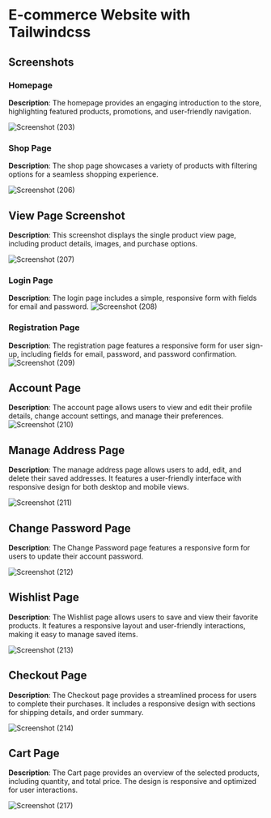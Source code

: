 # E-commerce Website with Tailwindcss

## Screenshots

### Homepage
**Description**: The homepage provides an engaging introduction to the store, highlighting featured products, promotions, and user-friendly navigation.

![Screenshot (203)](https://github.com/user-attachments/assets/5254e341-0868-4f49-a14a-28f7ca10a60c)



### Shop Page

**Description**: The shop page showcases a variety of products with filtering options for a seamless shopping experience.

![Screenshot (206)](https://github.com/user-attachments/assets/deec5033-8b1f-411c-94b8-43d032a952ae)



## View Page Screenshot
**Description**: This screenshot displays the single product view page, including product details, images, and purchase options.

![Screenshot (207)](https://github.com/user-attachments/assets/968a6e49-d0ad-41a5-93c4-4df9d2b77cec)


### Login Page
**Description**: The login page includes a simple, responsive form with fields for email and password.
![Screenshot (208)](https://github.com/user-attachments/assets/ed5adae1-2b89-485e-becc-aba86a1f3cfa)



### Registration Page
**Description**: The registration page features a responsive form for user sign-up, including fields for email, password, and password confirmation.
![Screenshot (209)](https://github.com/user-attachments/assets/e6d9beb4-dc18-46af-a290-b06908ebb77b)


## Account Page
**Description**: The account page allows users to view and edit their profile details, change account settings, and manage their preferences.
![Screenshot (210)](https://github.com/user-attachments/assets/f291f234-afcb-4540-a4fe-b63fedd9c7e4)



## Manage Address Page
**Description**: The manage address page allows users to add, edit, and delete their saved addresses. It features a user-friendly interface with responsive design for both desktop and mobile views.

![Screenshot (211)](https://github.com/user-attachments/assets/0fa8c3f5-edbe-403f-91d7-a6f2db99e911)




## Change Password Page
**Description**: The Change Password page features a responsive form for users to update their account password.

![Screenshot (212)](https://github.com/user-attachments/assets/e480ab2f-2748-4136-9b83-1f7fa5bf4be3)



## Wishlist Page
**Description**: The Wishlist page allows users to save and view their favorite products. It features a responsive layout and user-friendly interactions, making it easy to manage saved items.

![Screenshot (213)](https://github.com/user-attachments/assets/753628fd-b2ae-4022-89cc-9d2645ffd2f4)




## Checkout Page
**Description**: The Checkout page provides a streamlined process for users to complete their purchases. It includes a responsive design with sections for shipping details,  and order summary.

![Screenshot (214)](https://github.com/user-attachments/assets/bf5bc3b9-4185-42a2-bf07-3debfc555fad)



## Cart Page
**Description**: The Cart page provides an overview of the selected products, including quantity, and total price. The design is responsive and optimized for user interactions.

![Screenshot (217)](https://github.com/user-attachments/assets/fcc07bc0-879e-4142-bddc-e46132e859a1)





